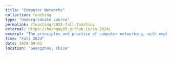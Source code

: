 ```yaml
---
title: "Computer Networks"
collection: teaching
type: "Undergraduate course"
permalink: /teaching/2024-fall-teaching
external: https://huangqy89.github.io/cn-2024/
excerpt: "The principles and practice of computer networking, with emphasis on the Internet. The structure and components of computer networks, packet switching, layered architectures, TCP/IP, physical layer, error control, window flow control, local area networks (Ethernet, Token Ring; FDDI), network layer, congestion control, quality of service, multicast."
time: "Fall 2024"
date: 2024-09-01
location: "Guangzhou, China"
---
```

